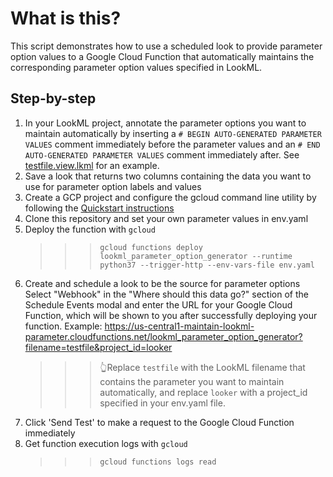 # What is this?
This script demonstrates how to use a scheduled look to provide parameter option values to a Google Cloud Function that automatically maintains the corresponding parameter option values specified in LookML.

## Step-by-step
1. In your LookML project, annotate the parameter options you want to maintain automatically by inserting a `# BEGIN AUTO-GENERATED PARAMETER VALUES` comment immediately before the parameter values and an `# END AUTO-GENERATED PARAMETER VALUES` comment immediately after. See [testfile.view.lkml](testfile.view.lkml) for an example.
2. Save a look that returns two columns containing the data you want to use for parameter option labels and values
3. Create a GCP project and configure the gcloud command line utility by following the [Quickstart instructions](https://cloud.google.com/functions/docs/quickstart) 
4. Clone this repository and set your own parameter values in env.yaml
5. Deploy the function with `gcloud`
    >>> `gcloud functions deploy lookml_parameter_option_generator --runtime python37 --trigger-http --env-vars-file env.yaml`
6. Create and schedule a look to be the source for parameter options
Select "Webhook" in the "Where should this data go?" section of the Schedule Events modal and enter the URL for your Google Cloud Function, which will be shown to you after successfully deploying your function. Example: https://us-central1-maintain-lookml-parameter.cloudfunctions.net/lookml_parameter_option_generator?filename=testfile&project_id=looker
    >>> 👆Replace `testfile` with the LookML filename that contains the parameter you want to maintain automatically, and replace `looker` with a project_id specified in your env.yaml file.
7. Click 'Send Test' to make a request to the Google Cloud Function immediately
8. Get function execution logs with `gcloud`
    >>> `gcloud functions logs read`
